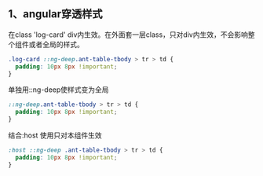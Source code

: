 ## 1、angular穿透样式

在class 'log-card' div内生效。在外面套一层class，只对div内生效，不会影响整个组件或者全局的样式。

```css
.log-card ::ng-deep.ant-table-tbody > tr > td {
  padding: 10px 8px !important;
}
```

单独用::ng-deep使样式变为全局

```css
::ng-deep.ant-table-tbody > tr > td {
  padding: 10px 8px !important;
}
```

结合:host 使用只对本组件生效

```css
:host ::ng-deep .ant-table-tbody > tr > td {
  padding: 10px 8px !important;
}
```